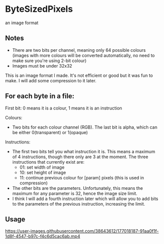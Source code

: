 # ByteSizedPixels
an image format

## Notes
- There are two bits per channel, meaning only 64 possible colours (images with more colours will be converted automatically, no need to make sure you're using 2-bit colour)
- Images must be under 32x32

This is an image format I made. It's not efficient or good but it was fun to make. I will add some compression to it later.

## For each byte in a file:
First bit: 0 means it is a colour, 1 means it is an instruction

Colours:
- Two bits for each colour channel (RGB). The last bit is alpha, which can be either 0(transparent) or 1(opaque)
    
Instructions:
- The first two bits tell you what instruction it is. This means a maximum of 4 instructions, though there only are 3 at the moment. The three instructions that currently exist are:
  - 01: set width of image
  - 10: set height of image
  - 11: continue previous colour for [param] pixels (this is used in compression)
- The other bits are the parameters. Unfortunately, this means the maximum for any parameter is 32, hence the image size limit.
- I think I will add a fourth instruction later which will allow you to add bits to the parameters of the previous instruction, increasing the limit.
        
## Usage
https://user-images.githubusercontent.com/38643612/177018187-91aa0f1f-1d8f-4547-b97c-f4c6d5cac6ab.mp4

